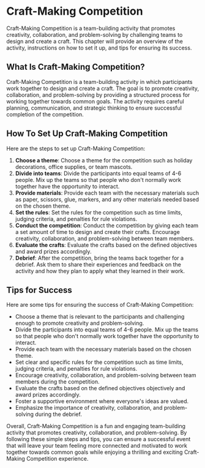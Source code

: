 Craft-Making Competition
===========================================================

Craft-Making Competition is a team-building activity that promotes creativity, collaboration, and problem-solving by challenging teams to design and create a craft. This chapter will provide an overview of the activity, instructions on how to set it up, and tips for ensuring its success.

What Is Craft-Making Competition?
---------------------------------

Craft-Making Competition is a team-building activity in which participants work together to design and create a craft. The goal is to promote creativity, collaboration, and problem-solving by providing a structured process for working together towards common goals. The activity requires careful planning, communication, and strategic thinking to ensure successful completion of the competition.

How To Set Up Craft-Making Competition
--------------------------------------

Here are the steps to set up Craft-Making Competition:

1. **Choose a theme**: Choose a theme for the competition such as holiday decorations, office supplies, or team mascots.
2. **Divide into teams**: Divide the participants into equal teams of 4-6 people. Mix up the teams so that people who don't normally work together have the opportunity to interact.
3. **Provide materials**: Provide each team with the necessary materials such as paper, scissors, glue, markers, and any other materials needed based on the chosen theme.
4. **Set the rules**: Set the rules for the competition such as time limits, judging criteria, and penalties for rule violations.
5. **Conduct the competition**: Conduct the competition by giving each team a set amount of time to design and create their crafts. Encourage creativity, collaboration, and problem-solving between team members.
6. **Evaluate the crafts**: Evaluate the crafts based on the defined objectives and award prizes accordingly.
7. **Debrief**: After the competition, bring the teams back together for a debrief. Ask them to share their experiences and feedback on the activity and how they plan to apply what they learned in their work.

Tips for Success
----------------

Here are some tips for ensuring the success of Craft-Making Competition:

* Choose a theme that is relevant to the participants and challenging enough to promote creativity and problem-solving.
* Divide the participants into equal teams of 4-6 people. Mix up the teams so that people who don't normally work together have the opportunity to interact.
* Provide each team with the necessary materials based on the chosen theme.
* Set clear and specific rules for the competition such as time limits, judging criteria, and penalties for rule violations.
* Encourage creativity, collaboration, and problem-solving between team members during the competition.
* Evaluate the crafts based on the defined objectives objectively and award prizes accordingly.
* Foster a supportive environment where everyone's ideas are valued.
* Emphasize the importance of creativity, collaboration, and problem-solving during the debrief.

Overall, Craft-Making Competition is a fun and engaging team-building activity that promotes creativity, collaboration, and problem-solving. By following these simple steps and tips, you can ensure a successful event that will leave your team feeling more connected and motivated to work together towards common goals while enjoying a thrilling and exciting Craft-Making Competition experience.
